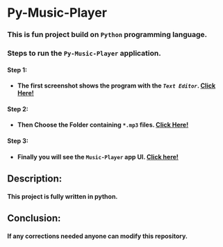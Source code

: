 # Py-Music-Player

### This is fun project build on __`Python`__ programming language.

### Steps to run the `Py-Music-Player` application.
#### Step 1:
- #### The first screenshot shows the program with the _`Text Editor`_. [Click Here!](./screenshots/Screenshot1.png) 

#### Step 2:

- #### Then Choose the Folder containing `*.mp3` files. [Click Here!](./screenshots/Screenshot2.png)

#### Step 3:
- #### Finally you will see the `Music-Player` app __UI__. [Click here!](./screenshots/Screenshot3.png)


## Description: 
#### This project is fully written in python.

## Conclusion: 
#### If any corrections needed anyone can modify this repository.